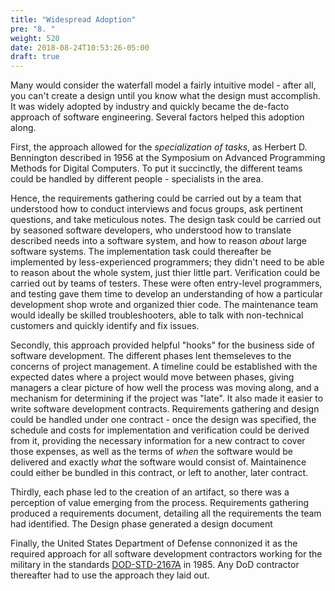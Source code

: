 ```yaml
---
title: "Widespread Adoption"
pre: "8. "
weight: 520
date: 2018-08-24T10:53:26-05:00
draft: true
---
```


Many would consider the waterfall model a fairly intuitive model - after all, you can't create a design until you know what the design must accomplish. It was widely adopted by industry and quickly became the de-facto approach of software engineering. Several factors helped this adoption along.

First, the approach allowed for the _specialization of tasks_, as Herbert D. Bennington described in 1956 at the Symposium on Advanced Programming Methods for Digital Computers.  To put it succinctly, the different teams could be handled by different people - specialists in the area.  

Hence, the requirements gathering could be carried out by a team that understood how to conduct interviews and focus groups, ask pertinent questions, and take meticulous notes.  The design task could be carried out by seasoned software developers, who understood how to translate described needs into a software system, and how to reason _about_ large software systems. The implementation task could thereafter be implemented by less-experienced programmers; they didn't need to be able to reason about the whole system, just thier little part. Verification could be carried out by teams of testers. These were often entry-level programmers, and testing gave them time to develop an understanding of how a particular development shop wrote and organized thier code.  The maintenance team would ideally be skilled troubleshooters, able to talk with non-technical customers and quickly identify and fix issues.

Secondly, this approach provided helpful "hooks" for the business side of software development. The different phases lent themseleves to the concerns of project management.  A timeline could be established with the expected dates where a project would move between phases, giving managers a clear picture of how well the process was moving along, and a mechanism for determining if the project was "late".  It also made it easier to write software development contracts. Requirements gathering and design could be handled under one contract - once the design was specified, the schedule and costs for implementation and verification could be derived from it, providing the necessary information for a new contract to cover those expenses, as well as the terms of _when_ the software would be delivered and exactly _what_ the software would consist of.  Maintainence could either be bundled in this contract, or left to another, later contract.

Thirdly, each phase led to the creation of an artifact, so there was a perception of value emerging from the process.  Requirements gathering produced a requirements document, detailing all the requirements the team had identified.  The Design phase generated a design document

Finally, the United States Department of Defense connonized it as the required approach for all software development contractors working for the military in the standards [DOD-STD-2167A](https://en.wikipedia.org/wiki/DOD-STD-2167A) in 1985.  Any DoD contractor thereafter had to use the approach they laid out.